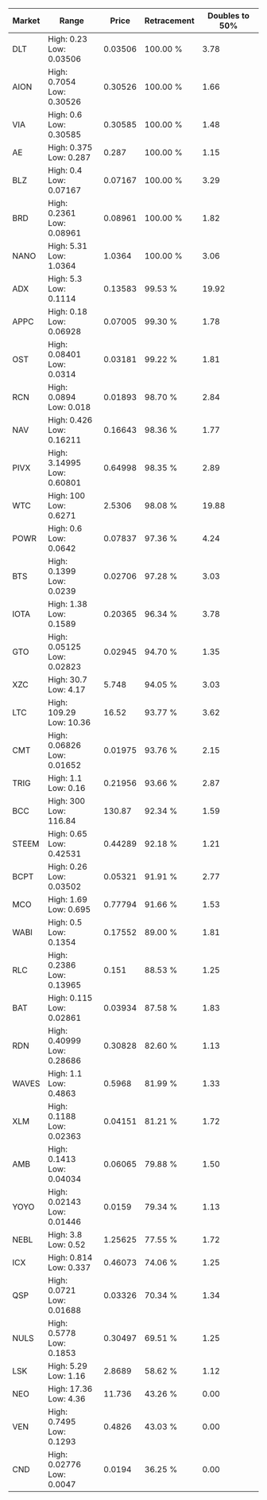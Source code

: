 | Market | Range | Price| Retracement | Doubles to 50% |
| --- | --- | --- | --- | --- |
| DLT | High: 0.23<br />Low: 0.03506 | 0.03506 | 100.00 % | 3.78 |
| AION | High: 0.7054<br />Low: 0.30526 | 0.30526 | 100.00 % | 1.66 |
| VIA | High: 0.6<br />Low: 0.30585 | 0.30585 | 100.00 % | 1.48 |
| AE | High: 0.375<br />Low: 0.287 | 0.287 | 100.00 % | 1.15 |
| BLZ | High: 0.4<br />Low: 0.07167 | 0.07167 | 100.00 % | 3.29 |
| BRD | High: 0.2361<br />Low: 0.08961 | 0.08961 | 100.00 % | 1.82 |
| NANO | High: 5.31<br />Low: 1.0364 | 1.0364 | 100.00 % | 3.06 |
| ADX | High: 5.3<br />Low: 0.1114 | 0.13583 | 99.53 % | 19.92 |
| APPC | High: 0.18<br />Low: 0.06928 | 0.07005 | 99.30 % | 1.78 |
| OST | High: 0.08401<br />Low: 0.0314 | 0.03181 | 99.22 % | 1.81 |
| RCN | High: 0.0894<br />Low: 0.018 | 0.01893 | 98.70 % | 2.84 |
| NAV | High: 0.426<br />Low: 0.16211 | 0.16643 | 98.36 % | 1.77 |
| PIVX | High: 3.14995<br />Low: 0.60801 | 0.64998 | 98.35 % | 2.89 |
| WTC | High: 100<br />Low: 0.6271 | 2.5306 | 98.08 % | 19.88 |
| POWR | High: 0.6<br />Low: 0.0642 | 0.07837 | 97.36 % | 4.24 |
| BTS | High: 0.1399<br />Low: 0.0239 | 0.02706 | 97.28 % | 3.03 |
| IOTA | High: 1.38<br />Low: 0.1589 | 0.20365 | 96.34 % | 3.78 |
| GTO | High: 0.05125<br />Low: 0.02823 | 0.02945 | 94.70 % | 1.35 |
| XZC | High: 30.7<br />Low: 4.17 | 5.748 | 94.05 % | 3.03 |
| LTC | High: 109.29<br />Low: 10.36 | 16.52 | 93.77 % | 3.62 |
| CMT | High: 0.06826<br />Low: 0.01652 | 0.01975 | 93.76 % | 2.15 |
| TRIG | High: 1.1<br />Low: 0.16 | 0.21956 | 93.66 % | 2.87 |
| BCC | High: 300<br />Low: 116.84 | 130.87 | 92.34 % | 1.59 |
| STEEM | High: 0.65<br />Low: 0.42531 | 0.44289 | 92.18 % | 1.21 |
| BCPT | High: 0.26<br />Low: 0.03502 | 0.05321 | 91.91 % | 2.77 |
| MCO | High: 1.69<br />Low: 0.695 | 0.77794 | 91.66 % | 1.53 |
| WABI | High: 0.5<br />Low: 0.1354 | 0.17552 | 89.00 % | 1.81 |
| RLC | High: 0.2386<br />Low: 0.13965 | 0.151 | 88.53 % | 1.25 |
| BAT | High: 0.115<br />Low: 0.02861 | 0.03934 | 87.58 % | 1.83 |
| RDN | High: 0.40999<br />Low: 0.28686 | 0.30828 | 82.60 % | 1.13 |
| WAVES | High: 1.1<br />Low: 0.4863 | 0.5968 | 81.99 % | 1.33 |
| XLM | High: 0.1188<br />Low: 0.02363 | 0.04151 | 81.21 % | 1.72 |
| AMB | High: 0.1413<br />Low: 0.04034 | 0.06065 | 79.88 % | 1.50 |
| YOYO | High: 0.02143<br />Low: 0.01446 | 0.0159 | 79.34 % | 1.13 |
| NEBL | High: 3.8<br />Low: 0.52 | 1.25625 | 77.55 % | 1.72 |
| ICX | High: 0.814<br />Low: 0.337 | 0.46073 | 74.06 % | 1.25 |
| QSP | High: 0.0721<br />Low: 0.01688 | 0.03326 | 70.34 % | 1.34 |
| NULS | High: 0.5778<br />Low: 0.1853 | 0.30497 | 69.51 % | 1.25 |
| LSK | High: 5.29<br />Low: 1.16 | 2.8689 | 58.62 % | 1.12 |
| NEO | High: 17.36<br />Low: 4.36 | 11.736 | 43.26 % | 0.00 |
| VEN | High: 0.7495<br />Low: 0.1293 | 0.4826 | 43.03 % | 0.00 |
| CND | High: 0.02776<br />Low: 0.0047 | 0.0194 | 36.25 % | 0.00 |
